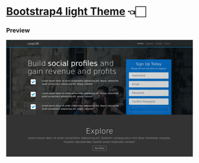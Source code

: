 # [Bootstrap4 light Theme] 👈🏻




[Bootstrap4 light Theme]: <https://mostafaabobakr7.github.io/template4/>



### Preview
![](laptop-1440x900.jpeg)

